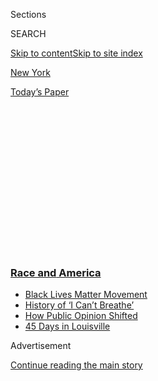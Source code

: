 <div id="app">

<div>

<div>

<div>

<div class="NYTAppHideMasthead css-1q2w90k e1suatyy0">

<div class="section css-ui9rw0 e1suatyy2">

<div class="css-eph4ug er09x8g0">

<div class="css-6n7j50">

</div>

<span class="css-1dv1kvn">Sections</span>

<div class="css-10488qs">

<span class="css-1dv1kvn">SEARCH</span>

</div>

[Skip to content](#site-content)[Skip to site index](#site-index)

</div>

<div id="masthead-section-label" class="css-1wr3we4 eaxe0e00">

[New
York](https://www.nytimes3xbfgragh.onion/section/nyregion)

</div>

<div class="css-10698na e1huz5gh0">

</div>

</div>

<div id="masthead-bar-one" class="section hasLinks css-15hmgas e1csuq9d3">

<div class="css-uqyvli e1csuq9d0">

</div>

<div class="css-1uqjmks e1csuq9d1">

</div>

<div class="css-9e9ivx">

[](https://myaccount.nytimes3xbfgragh.onion/auth/login?response_type=cookie&client_id=vi)

</div>

<div class="css-1bvtpon e1csuq9d2">

[Today’s
Paper](https://www.nytimes3xbfgragh.onion/section/todayspaper)

</div>

</div>

</div>

</div>

<div data-aria-hidden="false">

<div id="site-content" data-role="main">

<div>

<div class="css-1aor85t" style="opacity:0.000000001;z-index:-1;visibility:hidden">

<div class="css-1hqnpie">

<div class="css-epjblv">

<span class="css-17xtcya">[New
York](/section/nyregion)</span><span class="css-x15j1o">|</span><span class="css-fwqvlz">323,911
Accusations of N.Y.P.D. Misconduct Are Released
Online</span>

</div>

<div class="css-k008qs">

<div class="css-1iwv8en">

<span class="css-18z7m18"></span>

<div>

</div>

</div>

<span class="css-1n6z4y">https://nyti.ms/3gcA9jr</span>

<div class="css-1705lsu">

<div class="css-4xjgmj">

<div class="css-4skfbu" data-role="toolbar" data-aria-label="Social Media Share buttons, Save button, and Comments Panel with current comment count" data-testid="share-tools">

  - 
  - 
  - 
  - 
    
    <div class="css-6n7j50">
    
    </div>

  - 
  - 

</div>

</div>

</div>

</div>

</div>

</div>

<div class="css-13pd83m">

<div class="css-l9svim">

### [<span class="css-pa1jbp"><span class="css-1rxm0ex">Race and</span><span class="css-1rxm0ex"> America</span></span>](https://www.nytimes3xbfgragh.onion/news-event/george-floyd-protests-minneapolis-new-york-los-angeles?name=styln-george-floyd&region=TOP_BANNER&variant=undefined&block=storyline_menu_recirc&action=click&pgtype=Article&impression_id=b3286630-e38b-11ea-b524-5975769cbb40)

  - <span class="css-ousu42">[Black Lives Matter
    Movement](https://www.nytimes3xbfgragh.onion/interactive/2020/07/03/us/george-floyd-protests-crowd-size.html?name=styln-george-floyd&region=TOP_BANNER&variant=undefined&block=storyline_menu_recirc&action=click&pgtype=Article&impression_id=b3286631-e38b-11ea-b524-5975769cbb40)</span>
  - <span class="css-ousu42">[History of ‘I Can’t
    Breathe’](https://www.nytimes3xbfgragh.onion/interactive/2020/06/28/us/i-cant-breathe-police-arrest.html?name=styln-george-floyd&region=TOP_BANNER&variant=undefined&block=storyline_menu_recirc&action=click&pgtype=Article&impression_id=b3286632-e38b-11ea-b524-5975769cbb40)</span>
  - <span class="css-ousu42">[How Public Opinion
    Shifted](https://www.nytimes3xbfgragh.onion/interactive/2020/06/10/upshot/black-lives-matter-attitudes.html?name=styln-george-floyd&region=TOP_BANNER&variant=undefined&block=storyline_menu_recirc&action=click&pgtype=Article&impression_id=b3286633-e38b-11ea-b524-5975769cbb40)</span>
  - <span class="css-ousu42">[45 Days in
    Louisville](https://www.nytimes3xbfgragh.onion/interactive/2020/07/16/us/black-lives-matter-protests-louisville-breonna-taylor.html?name=styln-george-floyd&region=TOP_BANNER&variant=undefined&block=storyline_menu_recirc&action=click&pgtype=Article&impression_id=b3286634-e38b-11ea-b524-5975769cbb40)</span>

</div>

</div>

<div id="top-wrapper" class="css-1sy8kpn">

<div id="top-slug" class="css-l9onyx">

Advertisement

</div>

[Continue reading the main
story](#after-top)

<div class="ad top-wrapper" style="text-align:center;height:100%;display:block;min-height:250px">

<div id="top" class="place-ad" data-position="top" data-size-key="top">

</div>

</div>

<div id="after-top">

</div>

</div>

<div>

<div id="sponsor-wrapper" class="css-1hyfx7x">

<div id="sponsor-slug" class="css-19vbshk">

Supported by

</div>

[Continue reading the main
story](#after-sponsor)

<div id="sponsor" class="ad sponsor-wrapper" style="text-align:center;height:100%;display:block">

</div>

<div id="after-sponsor">

</div>

</div>

<div class="css-186x18t">

</div>

<div class="css-1vkm6nb ehdk2mb0">

# 323,911 Accusations of N.Y.P.D. Misconduct Are Released Online

</div>

The records had been sealed for decades, but last month, New York
repealed a law keeping them secret after national protests against
police brutality.

<div class="css-79elbk" data-testid="photoviewer-wrapper">

<div class="css-z3e15g" data-testid="photoviewer-wrapper-hidden">

</div>

<div class="css-1a48zt4 ehw59r15" data-testid="photoviewer-children">

![<span class="css-16f3y1r e13ogyst0" data-aria-hidden="true">Some
81,550 New York City police officers were named in complaints released
on Thursday by the New York Civil Liberties
Union.</span><span class="css-cnj6d5 e1z0qqy90" itemprop="copyrightHolder"><span class="css-1ly73wi e1tej78p0">Credit...</span><span><span>Chang
W. Lee/The New York
Times</span></span></span>](https://static01.graylady3jvrrxbe.onion/images/2020/07/30/nyregion/00nypdrecords-HFO/merlin_173317527_0c1a0c62-cc65-4ba0-98e8-b6fe599309aa-articleLarge.jpg?quality=75&auto=webp&disable=upscale)

</div>

</div>

<div class="css-18e8msd">

<div class="css-vp77d3 epjyd6m0">

<div class="css-hus3qt ey68jwv0" data-aria-hidden="true">

[![Ashley
Southall](https://static01.graylady3jvrrxbe.onion/images/2018/02/20/multimedia/author-ashley-southall/author-ashley-southall-thumbLarge.jpg
"Ashley Southall")](https://www.nytimes3xbfgragh.onion/by/ashley-southall)

</div>

<div class="css-1baulvz">

By [<span class="css-1baulvz last-byline" itemprop="name">Ashley
Southall</span>](https://www.nytimes3xbfgragh.onion/by/ashley-southall)

</div>

</div>

  - 
    
    <div class="css-ld3wwf e16638kd2">
    
    Aug. 20,
    2020
    
    </div>

  - 
    
    <div class="css-4xjgmj">
    
    <div class="css-d8bdto" data-role="toolbar" data-aria-label="Social Media Share buttons, Save button, and Comments Panel with current comment count" data-testid="share-tools">
    
      - 
      - 
      - 
      - 
        
        <div class="css-6n7j50">
        
        </div>
    
      - 
      - 
    
    </div>
    
    </div>

</div>

</div>

<div class="section meteredContent css-1r7ky0e" name="articleBody" itemprop="articleBody">

<div class="css-1fanzo5 StoryBodyCompanionColumn">

<div class="css-53u6y8">

Over 323,000 accusations of misconduct against current and former New
York City police officers were [published
online](https://www.nyclu.org/en/campaigns/nypd-misconduct-database) on
Thursday, a major milestone in a long and contentious political battle
to open records of police discipline to public scrutiny.

The records include all civilian complaints filed since 1985 with the
city’s independent police watchdog agency, the Civilian Complaint Review
Board, and closed after an investigation.

Some 81,550 officers — from the rank-and-file to the current
commissioner — were named in the complaints. Together they offer the
public the broadest look to date at how officers are investigated and
punished for a range of offenses, from using profanity and slurs to
beating or choking people during arrests.

The complaints were published in an online database by the New York
Civil Liberties Union, which obtained the records from the review board
after state lawmakers [repealed a
law](https://www.nytimes3xbfgragh.onion/2020/06/12/nyregion/50a-repeal-police-floyd.html)
that had kept them secret.

</div>

</div>

<div class="css-1fanzo5 StoryBodyCompanionColumn">

<div class="css-53u6y8">

The civil liberties union noted that less than 3 percent of the 323,911
complaints resulted in a penalty for officers, 12 of whom had been
terminated. Christopher Dunn, the organization’s legal director, said in
a statement that the records showed that the Police Department, whose
commissioner makes the final decision on disciplinary matters, “is
unwilling to police itself.”

“The release of this database is an important step towards greater
transparency and accountability,” Mr. Dunn added, “and is just the
beginning of unraveling the monopoly the N.Y.P.D. holds on public
information and officer discipline.”

Al Baker, a police spokesman, said the department had refined the
discipline system and implemented changes recommended by a panel of
prosecutors and judges. “All of this advances the NYPD’s priority to
make its internal disciplinary system as fair, effective, and
transparent as it can,” he said.

Fred Davie, the chairman of the review board, said in a statement that
the agency released the records in response to demands from the public
for greater police accountability, which have been underscored by the
nationwide protests following the death of George Floyd in police
custody in Minneapolis.

“All New Yorkers have a right to transparency” under the state law
granting access to public records, said Mr. Davie, who promised that his
agency “will hold paramount the people’s right to know how their
communities are policed.”

</div>

</div>

<div class="css-1fanzo5 StoryBodyCompanionColumn">

<div class="css-53u6y8">

But that might become even more difficult for the review board, which is
preparing to possibly lay off staff because of budget cuts brought on by
the coronavirus pandemic. The Independent Budget Office recently said
the review board, which has a $20 million budget and 200-person staff,
was [too small to oversee the
police](https://www.nydailynews.com/new-york/nyc-crime/ny-nypd-watchdog-agency-budget-cut-layoffs-20200812-3w2hbgkgnfhybkjawmuucrc5qm-story.html)
department, which has a $6 billion budget and 36,000 officers.

The records released Thursday include all allegations of excessive
force, abuse of authority, discourtesy and offensive language
investigated by the review board though mid-July, as well as the board’s
findings and any discipline that the police commissioner imposed. They
do not include complaints under investigation by the review board or
those investigated by the Police Department itself.

The complaints were shrouded in secrecy until June, when, as protests
against police brutality spread across the country, the State
Legislature in New York repealed a 44-year-old law that had been used to
prevent their release to the public.

After a legal challenge from labor unions representing police officers,
firefighters and corrections officers whose records were shielded by the
law, a federal appeals court on Thursday ruled that the data could be
released while the case continued in a lower court.

The unions vowed to continue fighting against what Hank Sheinkopf, a
spokesman for the union coalition, said was “the improper dumping of
thousands of documents containing unproven, career-damaging,
unsubstantiated allegations that put our members and their families at
risk.”

The publication of the records, policing experts said, chips away at a
legal wall of confidentiality built up by police unions, which for
decades have used their political clout to block efforts to publicly
release complaints about officers and the punishment they receive.

Samuel Walker, a professor at the University of Nebraska Omaha who is a
leading expert on police accountability, said the data would allow
academic researchers and policymakers to identify patterns and problems.

</div>

</div>

<div class="css-1fanzo5 StoryBodyCompanionColumn">

<div class="css-53u6y8">

“That provides the fodder for policy changes, and that is terribly
important,” he said.

The topic of how and whether to disclose police disciplinary records has
been contentious for decades. States like Delaware have laws keeping the
records secret, while others like Florida and Arizona permit the release
of some or all records, according to the Police Executive Research
Forum, a policy and research nonprofit.

“Departments have come to recognize that’s part of what transparency
looks like,” Chuck Wexler, the executive director, said.

The records became a lightning-rod issue when Mayor Bill de Blasio’s
administration fought against disclosing those of Daniel Pantaleo, a
police officer who put Eric Garner in a banned chokehold on Staten
Island in 2014 that proved fatal.

Officer Pantaleo was fired last year, but the law the city relied on to
shield his records did not change until this past June, after the death
of Mr. Floyd.

The records released Thursday add to a patchwork of data about police
misconduct in New York City created by media and legal organizations.

ProPublica published [data on nearly 4,000
officers](https://projects.propublica.org/nypd-ccrb/) who had at least
one allegation of misconduct substantiated after an investigation, and
BuzzFeed in 2018 published leaked records [of 1,800
cases](https://www.buzzfeednews.com/article/kendalltaggart/nypd-police-misconduct-database).
The Legal Aid Society also maintains a [database of federal
lawsuits](https://www.capstat.nyc/) against officers.

Most people who have unpleasant encounters with the police do not file
formal complaints. For many who have filed formal complaints that the
review board substantiated, the publication of the records offers an
opportunity to finally learn what punishment, if any, those officers
received.

</div>

</div>

<div class="css-1fanzo5 StoryBodyCompanionColumn">

<div class="css-53u6y8">

And for those who are facing criminal charges based on officers’
testimony, or who have filed lawsuits against the city accusing police
of misconduct and abuse, the records make it easier to learn more about
an officer’s history.

Richard Emery, a former chairman of the review board, said the data
provided a treasure trove for researchers and policymakers.

But the release of the records also puts pressure on the Police
Department to change how unsubstantiated claims affect officers’
careers, he said. Even if not proven true, misconduct complaints can
have a negative effect on officers’ opportunities for transfers,
promotions and more desirable assignments.

“It’s a very, very complicated, messy problem that has a lot of strings
to it,” Mr. Emery said. “The release of these statistics and information
can be something that’s useful and it can support reform, but it also
can be something that undermines reform and puts the police in the
position where they cannot and will not do their job.”

The police unions have argued in court that no information about
misconduct cases should be released in which the police commissioner has
not ended up handing down punishment. But the repeal of the secrecy law,
known as 50-a, “made clear that disciplinary records can now be made
available to the public,” James E. Johnson, the city’s corporation
counsel said in a statement Thursday.

The unions’ **** argument would have prevented the release of the vast
majority of the review board’s data. Only in 8,699 of the more than
300,000 cases did officers receive any disciplinary action, according to
the civil liberties union. **** The penalties can range from a letter in
their personnel file to suspension or firing, according to the review
board.

Reasons for this vary, but the majority of civilian complaints end
because investigators did not have enough evidence to determine what
actually happened or found evidence to disprove the allegations, or the
person filing the complaint withdrew from the investigation.

</div>

</div>

<div class="css-1fanzo5 StoryBodyCompanionColumn">

<div class="css-53u6y8">

The Police Department often [withholds some
evidence](https://www.propublica.org/article/the-nypd-is-withholding-evidence-from-investigations-into-police-abuse),
including body camera footage. The review board has said cases in which
there is video are more likely to be substantiated.

Kate Levine, a criminal law professor at Yeshiva University, said the
data should not be used to “name and shame” officers, but to understand
how policing is in need of fundamental change.  
  
"Let’s get rid of the worst people first,” she said, “but also let’s
take those dollars and reinvest them in the many different ways that we
can better the lives of marginalized communities.”

</div>

</div>

<div>

</div>

</div>

<div>

</div>

<div>

</div>

<div>

</div>

<div>

<div id="bottom-wrapper" class="css-1ede5it">

<div id="bottom-slug" class="css-l9onyx">

Advertisement

</div>

[Continue reading the main
story](#after-bottom)

<div id="bottom" class="ad bottom-wrapper" style="text-align:center;height:100%;display:block;min-height:90px">

</div>

<div id="after-bottom">

</div>

</div>

</div>

</div>

</div>

## Site Index

<div>

</div>

## Site Information Navigation

  - [© <span>2020</span> <span>The New York Times
    Company</span>](https://help.nytimes3xbfgragh.onion/hc/en-us/articles/115014792127-Copyright-notice)

<!-- end list -->

  - [NYTCo](https://www.nytco.com/)
  - [Contact
    Us](https://help.nytimes3xbfgragh.onion/hc/en-us/articles/115015385887-Contact-Us)
  - [Work with us](https://www.nytco.com/careers/)
  - [Advertise](https://nytmediakit.com/)
  - [T Brand Studio](http://www.tbrandstudio.com/)
  - [Your Ad
    Choices](https://www.nytimes3xbfgragh.onion/privacy/cookie-policy#how-do-i-manage-trackers)
  - [Privacy](https://www.nytimes3xbfgragh.onion/privacy)
  - [Terms of
    Service](https://help.nytimes3xbfgragh.onion/hc/en-us/articles/115014893428-Terms-of-service)
  - [Terms of
    Sale](https://help.nytimes3xbfgragh.onion/hc/en-us/articles/115014893968-Terms-of-sale)
  - [Site
    Map](https://spiderbites.nytimes3xbfgragh.onion)
  - [Help](https://help.nytimes3xbfgragh.onion/hc/en-us)
  - [Subscriptions](https://www.nytimes3xbfgragh.onion/subscription?campaignId=37WXW)

</div>

</div>

</div>

</div>
